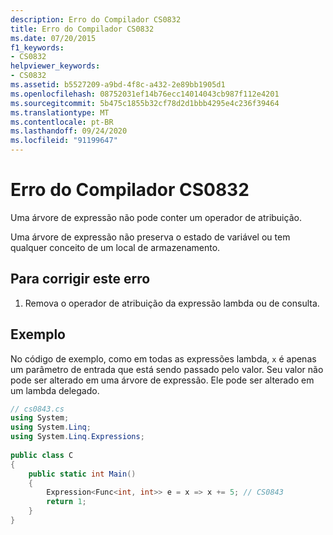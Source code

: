 ```yaml
---
description: Erro do Compilador CS0832
title: Erro do Compilador CS0832
ms.date: 07/20/2015
f1_keywords:
- CS0832
helpviewer_keywords:
- CS0832
ms.assetid: b5527209-a9bd-4f8c-a432-2e89bb1905d1
ms.openlocfilehash: 08752031ef14b76ecc14014043cb987f112e4201
ms.sourcegitcommit: 5b475c1855b32cf78d2d1bbb4295e4c236f39464
ms.translationtype: MT
ms.contentlocale: pt-BR
ms.lasthandoff: 09/24/2020
ms.locfileid: "91199647"
---
```

# <a name="compiler-error-cs0832"></a>Erro do Compilador CS0832

Uma árvore de expressão não pode conter um operador de atribuição.  
  
 Uma árvore de expressão não preserva o estado de variável ou tem qualquer conceito de um local de armazenamento.  
  
## <a name="to-correct-this-error"></a>Para corrigir este erro  
  
1. Remova o operador de atribuição da expressão lambda ou de consulta.  
  
## <a name="example"></a>Exemplo  

 No código de exemplo, como em todas as expressões lambda, `x` é apenas um parâmetro de entrada que está sendo passado pelo valor. Seu valor não pode ser alterado em uma árvore de expressão. Ele pode ser alterado em um lambda delegado.  
  
```csharp  
// cs0843.cs  
using System;  
using System.Linq;  
using System.Linq.Expressions;  
  
public class C  
{  
    public static int Main()  
    {  
        Expression<Func<int, int>> e = x => x += 5; // CS0843  
        return 1;  
    }  
}  
```
